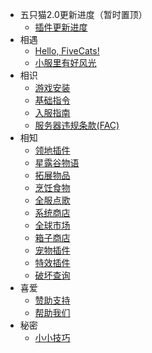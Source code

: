* 五只猫2.0更新进度（暂时置顶）
    * [插件更新进度](插件板块.md)
* 相遇
    * [Hello, FiveCats!](about.md)
    * [小服里有好风光](promote.md)
* 相识
    * [游戏安装](installgame.md)
    * [基础指令](command.md)
    * [入服指南](joinproblem.md)
    * [服务器违规条款(FAC)](FAC.md)
* 相知
    * [领地插件](residence.md)
    * [星露谷物语](https://www.yuque.com/cleverlu/mrst6a/bqpd7h?theme=light?#)
    * [拓展物品](itemsadder.md)
    * [烹饪食物](cook.md)
    * [全服点歌](allmusic.md)
    * [系统商店](systemshop.md)
    * [全球市场](globalmarket.md)
    * [箱子商店](quickshop.md)
    * [宠物插件](companions.md)
    * [特效插件](procosmetics.md)
    * [破坏查询](coreprotect.md)
* 喜爱
    * [赞助支持](donate.md)
    * [帮助我们](helpus.md)
* 秘密
    * [小小技巧](tips.md)